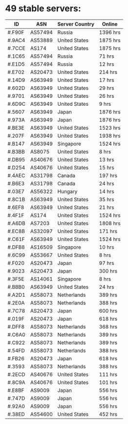 # 49 stable servers:

| ID | ASN | Server Country | Online |
| ------ | ------ | ------ | ------ |
| #.F90F | AS57494 | Russia | 1396 hrs |
| #.9AC4 | AS53889 | United States | 1875 hrs |
| #.7CCE | AS174 | United States | 1875 hrs |
| #.1C65 | AS57494 | Russia | 71 hrs |
| #.E1D5 | AS57494 | Russia | 12 hrs |
| #.E702 | AS20473 | United States | 214 hrs |
| #.14D9 | AS63949 | United States | 17 hrs |
| #.602D | AS63949 | United States | 29 hrs |
| #.9701 | AS63949 | United States | 26 hrs |
| #.6D9C | AS63949 | United States | 9 hrs |
| #.5607 | AS63949 | Japan | 1876 hrs |
| #.973A | AS63949 | Japan | 1876 hrs |
| #.BE3E | AS63949 | United States | 1523 hrs |
| #.207F | AS63949 | United States | 1938 hrs |
| #.B147 | AS63949 | Singapore | 1524 hrs |
| #.B3BB | AS8075 | United States | 8 hrs |
| #.DB95 | AS40676 | United States | 13 hrs |
| #.D254 | AS40676 | United States | 15 hrs |
| #.4AEC | AS31798 | Canada | 197 hrs |
| #.B6E3 | AS31798 | Canada | 24 hrs |
| #.03E7 | AS56322 | Hungary | 14 hrs |
| #.8C1B | AS63949 | United States | 35 hrs |
| #.6EF8 | AS63949 | United States | 21 hrs |
| #.4F1F | AS174 | United States | 1524 hrs |
| #.A6DB | AS7203 | United States | 1808 hrs |
| #.EC8B | AS32097 | United States | 171 hrs |
| #.C61F | AS63949 | United States | 1524 hrs |
| #.DFB8 | AS16509 | Singapore | 10 hrs |
| #.6C99 | AS53667 | United States | 8 hrs |
| #.F020 | AS20473 | Japan | 97 hrs |
| #.9023 | AS20473 | Japan | 300 hrs |
| #.3F5E | AS14061 | Singapore | 8 hrs |
| #.BBB0 | AS63949 | United States | 24 hrs |
| #.A2D1 | AS58073 | Netherlands | 389 hrs |
| #.2E0A | AS58073 | Netherlands | 388 hrs |
| #.7C78 | AS20473 | Japan | 600 hrs |
| #.019F | AS20473 | Japan | 618 hrs |
| #.DFF8 | AS58073 | Netherlands | 368 hrs |
| #.C6A0 | AS58073 | Netherlands | 389 hrs |
| #.C922 | AS58073 | Netherlands | 389 hrs |
| #.54FD | AS58073 | Netherlands | 388 hrs |
| #.FB26 | AS20473 | Japan | 618 hrs |
| #.3593 | AS58073 | Netherlands | 388 hrs |
| #.2ECD | AS40676 | United States | 111 hrs |
| #.8C9A | AS40676 | United States | 101 hrs |
| #.E8BF | AS9009 | Japan | 556 hrs |
| #.747D | AS9009 | Japan | 556 hrs |
| #.92A0 | AS9009 | Japan | 556 hrs |
| #.38ED | AS54600 | United States | 452 hrs |

